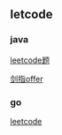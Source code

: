 ## letcode

### java

[leetcode题](java_algorithm/src/com/example/leetcode/README.md)

[剑指offer](java_algorithm/src/com/example/剑指offer/README.md)

### go

[leetcode](go_algorithm/src/leetcode/README.md)

